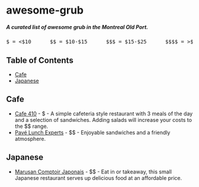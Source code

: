 # awesome-grub

##### A curated list of awesome grub in the Montreal Old Port.

<pre style="text-align:center;">$ = <$10      $$ = $10-$15      $$$ = $15-$25      $$$$ = >$25      for a meal</pre>

## Table of Contents

- [Cafe](#cafe)
- [Japanese](#japanese)

## Cafe

- [Cafe 410](https://goo.gl/maps/CuzW4eT6hGy) - $ - A simple cafeteria style restaurant with 3 meals of the day and a selection of sandwiches.  Adding salads will increase your costs to the $$ range.
- [Pavé Lunch Experts](https://goo.gl/maps/GueKahPwEpQ2) - $$ - Enjoyable sandwiches and a friendly atmosphere.

## Japanese

- [Marusan Comptoir Japonais](https://goo.gl/maps/hYtwZgBdqK92) - $$ - Eat in or takeaway, this small Japanese restaurant serves up delicious food at an affordable price.
